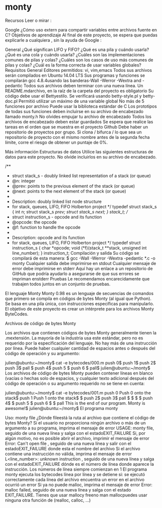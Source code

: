 # monty
Recursos
Leer o mirar :

Google
¿Cómo uso extern para compartir variables entre archivos fuente en C?
Objetivos de aprendizaje
Al final de este proyecto, se espera que puedas explicarle a cualquiera , sin la ayuda de Google :

General
¿Qué significan LIFO y FIFO?
¿Qué es una pila y cuándo usarla?
¿Qué es una cola y cuándo usarla?
¿Cuáles son las implementaciones comunes de pilas y colas?
¿Cuáles son los casos de uso más comunes de pilas y colas?
¿Cuál es la forma correcta de usar variables globales?
Requisitos
General
Editores permitidos: vi, vim,emacs
Todos sus archivos serán compilados en Ubuntu 14.04 LTS
Sus programas y funciones se compilarán gcc 4.8.4usando las banderas-Wall -Werror -Wextra and -pedantic
Todos sus archivos deben terminar con una nueva línea.
Un README.mdarchivo, en la raíz de la carpeta del proyecto es obligatorio
Su código debe usar el Bettyestilo. Se verificará usando betty-style.pl y betty-doc.pl
Permitió utilizar un máximo de una variable global
No más de 5 funciones por archivo
Puede usar la biblioteca estándar de C
Los prototipos de todas sus funciones deben incluirse en su archivo de encabezado llamado monty.h
No olvides empujar tu archivo de encabezado
Todos los archivos de encabezado deben estar guardados
Se espera que realice las tareas en el orden que se muestra en el proyecto
Github
Debe haber un repositorio de proyectos por grupo. Si clona / bifurca / lo que sea un repositorio de proyecto con el mismo nombre antes de la segunda fecha límite, corre el riesgo de obtener un puntaje de 0%.

Más información
Estructuras de datos
Utilice las siguientes estructuras de datos para este proyecto. No olvide incluirlos en su archivo de encabezado.

/**
 * struct stack_s - doubly linked list representation of a stack (or queue)
 * @n: integer
 * @prev: points to the previous element of the stack (or queue)
 * @next: points to the next element of the stack (or queue)
 *
 * Description: doubly linked list node structure
 * for stack, queues, LIFO, FIFO Holberton project
 */
typedef struct stack_s
{
        int n;
        struct stack_s *prev;
        struct stack_s *next;
} stack_t;
/**
 * struct instruction_s - opcode and its function
 * @opcode: the opcode
 * @f: function to handle the opcode
 *
 * Description: opcode and its function
 * for stack, queues, LIFO, FIFO Holberton project
 */
typedef struct instruction_s
{
        char *opcode;
        void (*f)(stack_t **stack, unsigned int line_number);
} instruction_t;
Compilación y salida
Su código se compilará de esta manera:
$ gcc -Wall -Werror -Wextra -pedantic *.c -o monty
Cualquier salida debe imprimirse en stdout
Cualquier mensaje de error debe imprimirse en stderr
Aquí hay un enlace a un repositorio de GitHub que podría ayudarlo a asegurarse de que sus errores se impriman enstderr
Pruebas
Le recomendamos encarecidamente que trabajen todos juntos en un conjunto de pruebas.

El lenguaje Monty
Monty 0.98 es un lenguaje de secuencias de comandos que primero se compila en códigos de bytes Monty (al igual que Python). Se basa en una pila única, con instrucciones específicas para manipularlo. El objetivo de este proyecto es crear un intérprete para los archivos Monty ByteCodes.

Archivos de código de bytes Monty

Los archivos que contienen códigos de bytes Monty generalmente tienen la .mextensión. La mayoría de la industria usa este estándar, pero no es requerido por la especificación del lenguaje. No hay más de una instrucción por línea. Puede haber cualquier cantidad de espacios antes o después del código de operación y su argumento:

julien@ubuntu:~/monty$ cat -e bytecodes/000.m
push 0$
push 1$
push 2$
  push 3$
                   pall    $
push 4$
    push 5    $
      push    6        $
pall$
julien@ubuntu:~/monty$
Los archivos de código de bytes Monty pueden contener líneas en blanco (vacías o hechas solo de espacios, y cualquier texto adicional después del código de operación o su argumento requerido no se tiene en cuenta:

julien@ubuntu:~/monty$ cat -e bytecodes/001.m
push 0 Push 0 onto the stack$
push 1 Push 1 onto the stack$
$
push 2$
  push 3$
                   pall    $
$
$
                           $
push 4$
$
    push 5    $
      push    6        $
$
pall This is the end of our program. Monty is awesome!$
julien@ubuntu:~/monty$
El programa monty

Uso: monty file
¿Dónde fileestá la ruta al archivo que contiene el código de bytes Monty?
Si el usuario no proporciona ningún archivo o más de un argumento a su programa, imprima el mensaje de error USAGE: monty file, seguido de una nueva línea y salga con el estadoEXIT_FAILURE
Si, por algún motivo, no es posible abrir el archivo, imprimir el mensaje de error Error: Can't open file <file>, seguido de una nueva línea y salir con el estadoEXIT_FAILURE
donde <file>esta el nombre del archivo
Si el archivo contiene una instrucción no válida, imprima el mensaje de error L<line_number>: unknown instruction <opcode>, seguido de una nueva línea y salga con el estadoEXIT_FAILURE
dónde es el número de línea donde aparece la instrucción.
Los números de línea siempre comienzan en 1
El programa monty ejecuta los bytecodes línea por línea y se detiene si:
se ejecutó correctamente cada línea del archivo
encuentra un error en el archivo
ocurrió un error
Si ya no puede malloc, imprima el mensaje de error Error: malloc failed, seguido de una nueva línea y salga con el estado EXIT_FAILURE.
Tienes que usar mallocy freeno man mallocpuedes usar ninguna otra función de (realloc, calloc, ...)
